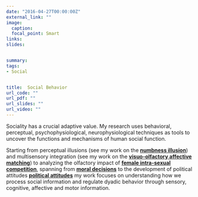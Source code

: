```yaml
---
date: "2016-04-27T00:00:00Z"
external_link: ""
image:
  caption: 
  focal_point: Smart
links:
slides: 


summary: 
tags:
- Social


title:  Social Behavior
url_code: ""
url_pdf: ""
url_slides: ""
url_video: ""
---
```


Sociality has a crucial adaptive value. My research uses behavioral, perceptual, psychophysiological, neurophysiological techniques as tools to uncover the functions and mechanisms of human social function. 

Starting from perceptual illusions (see my work on the [**numbness illusion**](http://127.0.0.1:4321/publication/journal-article/34_guerra-et-al.-2019/)) and multisensory integration (see my work on the [**visuo-olfactory affective matching**](http://127.0.0.1:4321/publication/journal-article/17_cavazzana-et-al.-2016/)) to  analyzing the olfactory impact of [**female intra-sexual competition**](http://127.0.0.1:4321/publication/journal-article/39_mutic-et-al.-2019/), spanning from [**moral decisions**](http://127.0.0.1:4321/publication/journal-article/21_cecchetto-et-al.-2017/) to the development of political attitudes [**political attitudes**](http://127.0.0.1:4321/publication/journal-article/40_parma-arceneaux_2019/) my work focuses on understanding how we process social information and regulate dyadic behavior through sensory, cognitive, affective and motor information. 


